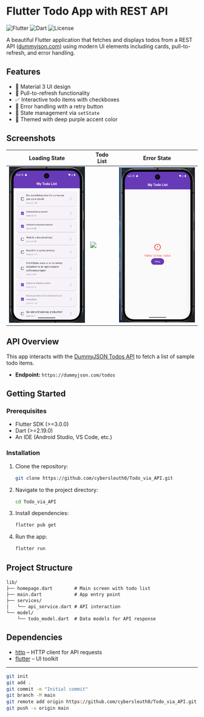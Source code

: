 # Flutter Todo App with REST API

![Flutter](https://img.shields.io/badge/Flutter-3.13.8-blue)
![Dart](https://img.shields.io/badge/Dart-2.19.6-blue)
![License](https://img.shields.io/badge/License-MIT-green)

A beautiful Flutter application that fetches and displays todos from a REST API ([dummyjson.com](https://dummyjson.com/todos)) using modern UI elements including cards, pull-to-refresh, and error handling.

## Features

* 🎨 Material 3 UI design
* 🔄 Pull-to-refresh functionality
* ✅ Interactive todo items with checkboxes
* 🚦 Error handling with a retry button
* 🎯 State management via `setState`
* 🌈 Themed with deep purple accent color

## Screenshots

| Loading State                                   | Todo List                                    | Error State                                   |
| ----------------------------------------------- | -------------------------------------------- | --------------------------------------------- |
| <img src="Screenshot 2025-05-17 172002.png" width="200"> | <img src="screenshots/list.png" width="200"> | <img src="screenshots/error.png" width="200"> |

## API Overview

This app interacts with the [DummyJSON Todos API](https://dummyjson.com/todos) to fetch a list of sample todo items.

* **Endpoint:** `https://dummyjson.com/todos`


## Getting Started

### Prerequisites

* Flutter SDK (>=3.0.0)
* Dart (>=2.19.0)
* An IDE (Android Studio, VS Code, etc.)

### Installation

1. Clone the repository:

   ```bash
   git clone https://github.com/cybersleuth0/Todo_via_API.git
   ```
2. Navigate to the project directory:

   ```bash
   cd Todo_via_API
   ```
3. Install dependencies:

   ```bash
   flutter pub get
   ```
4. Run the app:

   ```bash
   flutter run
   ```

## Project Structure

```text
lib/
├── homepage.dart        # Main screen with todo list
├── main.dart            # App entry point
├── services/
│   └── api_service.dart # API interaction
└── model/
    └── todo_model.dart  # Data models for API response
```

## Dependencies

* [http](https://pub.dev/packages/http) – HTTP client for API requests
* [flutter](https://flutter.dev) – UI toolkit

---



  ```bash
  git init
  git add .
  git commit -m "Initial commit"
  git branch -M main
  git remote add origin https://github.com/cybersleuth0/Todo_via_API.git
  git push -u origin main
  ```
